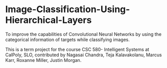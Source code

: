 # Image-Classification-Using-Hierarchical-Layers
To improve the capabilities of Convolutional Neural Networks by using the categorical information of targets while classifying images.

This is a term project for the course CSC 580- Intelligent Systems at CalPoly, SLO, contributed by Nagasai Chandra, Teja Kalavakolanu, Marcus Karr, Roxanne Miller, Justin Morgan.


